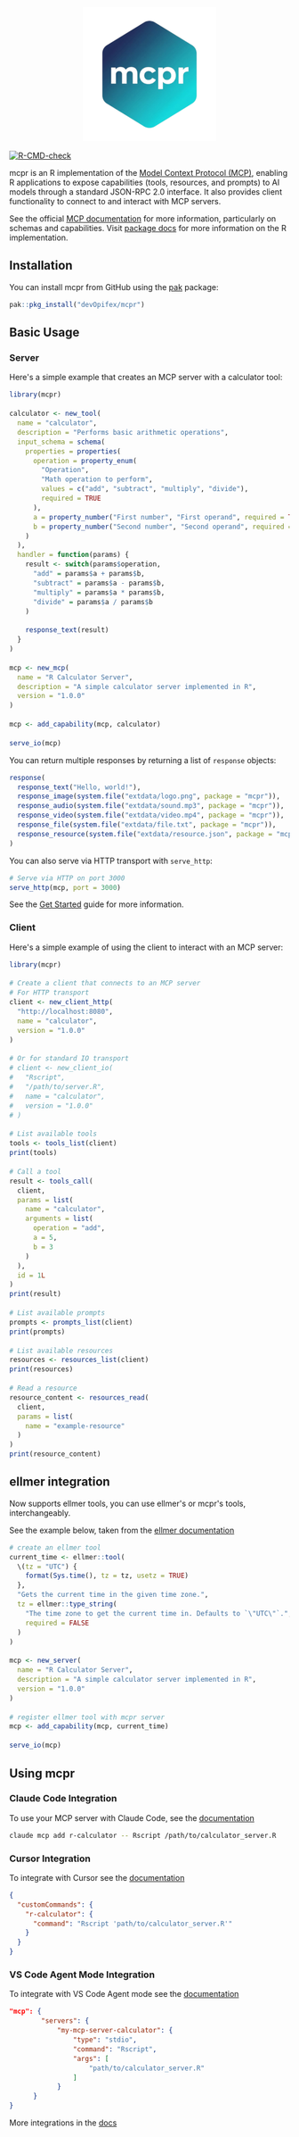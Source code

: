 <div align="center">
<img src="man/figures/logo.png" />
</div>

<!-- badges: start -->
[![R-CMD-check](https://github.com/devOpifex/mcpr/actions/workflows/R-CMD-check.yaml/badge.svg)](https://github.com/devOpifex/mcpr/actions/workflows/R-CMD-check.yaml)
<!-- badges: end -->

mcpr is an R implementation of the [Model Context Protocol (MCP)](https://modelcontextprotocol.io),
enabling R applications to expose capabilities (tools, resources, and prompts)
to AI models through a standard JSON-RPC 2.0 interface. It also provides client
functionality to connect to and interact with MCP servers.

See the official [MCP documentation](https://modelcontextprotocol.io) for more information,
particularly on schemas and capabilities.
Visit [package docs](https://mcpr.opifex.org/) for more information on the R implementation.

## Installation

You can install mcpr from GitHub using the [pak](https://pak.r-lib.org/) package:

```r
pak::pkg_install("devOpifex/mcpr")
```

## Basic Usage

### Server

Here's a simple example that creates an MCP server with a calculator tool:

```r
library(mcpr)

calculator <- new_tool(
  name = "calculator",
  description = "Performs basic arithmetic operations",
  input_schema = schema(
    properties = properties(
      operation = property_enum(
        "Operation", 
        "Math operation to perform", 
        values = c("add", "subtract", "multiply", "divide"),
        required = TRUE
      ),
      a = property_number("First number", "First operand", required = TRUE),
      b = property_number("Second number", "Second operand", required = TRUE)
    )
  ),
  handler = function(params) {
    result <- switch(params$operation,
      "add" = params$a + params$b,
      "subtract" = params$a - params$b,
      "multiply" = params$a * params$b,
      "divide" = params$a / params$b
    )

    response_text(result)
  }
)

mcp <- new_mcp(
  name = "R Calculator Server",
  description = "A simple calculator server implemented in R",
  version = "1.0.0"
)

mcp <- add_capability(mcp, calculator)

serve_io(mcp)
```

You can return multiple responses by returning a list of `response` objects:

```r
response(
  response_text("Hello, world!"),
  response_image(system.file("extdata/logo.png", package = "mcpr")),
  response_audio(system.file("extdata/sound.mp3", package = "mcpr")),
  response_video(system.file("extdata/video.mp4", package = "mcpr")),
  response_file(system.file("extdata/file.txt", package = "mcpr")),
  response_resource(system.file("extdata/resource.json", package = "mcpr"))
)
```

You can also serve via HTTP transport with `serve_http`:

```r
# Serve via HTTP on port 3000
serve_http(mcp, port = 3000)
```

See the [Get Started](https://mcpr.opifex.org/articles/get-started) guide for more information.

### Client

Here's a simple example of using the client to interact with an MCP server:

```r
library(mcpr)

# Create a client that connects to an MCP server
# For HTTP transport
client <- new_client_http(
  "http://localhost:8080",
  name = "calculator",
  version = "1.0.0"
)

# Or for standard IO transport
# client <- new_client_io(
#   "Rscript",
#   "/path/to/server.R",
#   name = "calculator",
#   version = "1.0.0"
# )

# List available tools
tools <- tools_list(client)
print(tools)

# Call a tool
result <- tools_call(
  client,
  params = list(
    name = "calculator",
    arguments = list(
      operation = "add",
      a = 5,
      b = 3
    )
  ),
  id = 1L
)
print(result)

# List available prompts
prompts <- prompts_list(client)
print(prompts)

# List available resources
resources <- resources_list(client)
print(resources)

# Read a resource
resource_content <- resources_read(
  client,
  params = list(
    name = "example-resource"
  )
)
print(resource_content)
```

## ellmer integration

Now supports ellmer tools, you can use ellmer's or mcpr's tools,
interchangeably.

See the example below, taken from the
[ellmer documentation](https://ellmer.tidyverse.org/articles/tool-calling.html#defining-a-tool-function)

```r
# create an ellmer tool
current_time <- ellmer::tool(
  \(tz = "UTC") {
    format(Sys.time(), tz = tz, usetz = TRUE)
  },
  "Gets the current time in the given time zone.",
  tz = ellmer::type_string(
    "The time zone to get the current time in. Defaults to `\"UTC\"`.",
    required = FALSE
  )
)

mcp <- new_server(
  name = "R Calculator Server",
  description = "A simple calculator server implemented in R",
  version = "1.0.0"
)

# register ellmer tool with mcpr server
mcp <- add_capability(mcp, current_time)

serve_io(mcp)
```

## Using mcpr

### Claude Code Integration

To use your MCP server with Claude Code, see the [documentation](https://docs.anthropic.com/en/docs/claude-code/tutorials#set-up-model-context-protocol-mcp)

```bash
claude mcp add r-calculator -- Rscript /path/to/calculator_server.R
```

### Cursor Integration

To integrate with Cursor see the [documentation](https://docs.cursor.com/context/model-context-protocol)

```json
{
  "customCommands": {
    "r-calculator": {
      "command": "Rscript 'path/to/calculator_server.R'"
    }
  }
}
```
### VS Code Agent Mode Integration
To integrate with VS Code Agent mode see the [documentation](https://code.visualstudio.com/docs/copilot/chat/mcp-servers#_add-an-mcp-server-to-your-user-settings)
```json
"mcp": {
        "servers": {
            "my-mcp-server-calculator": {
                "type": "stdio",
                "command": "Rscript",
                "args": [
                    "path/to/calculator_server.R"
                ]
            }
      }
}
```
More integrations in the [docs](https://mcpr.opifex.org/articles/client-integration)
